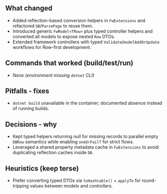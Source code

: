 ## What changed
- Added reflection-based conversion helpers in `FwExtensions` and refactored `DB`/`ParsePage` to reuse them.
- Introduced generic `FwModel<TRow>` plus typed controller helpers and converted all models to expose nested `Row` DTOs.
- Extended framework controllers with typed `Validate`/`modelAddOrUpdate` workflows for Row-first development.

## Commands that worked (build/test/run)
- _None (environment missing `dotnet` CLI)_

## Pitfalls - fixes
- `dotnet build` unavailable in the container; documented absence instead of running builds.

## Decisions - why
- Kept typed helpers returning null for missing records to parallel empty `DBRow` semantics while enabling `oneOrFailT` for strict flows.
- Leveraged a shared property metadata cache in `FwExtensions` to avoid duplicating reflection caches inside `DB`.

## Heuristics (keep terse)
- Prefer converting typed DTOs via `toHashtable()` + `applyTo` for round-tripping values between models and controllers.

